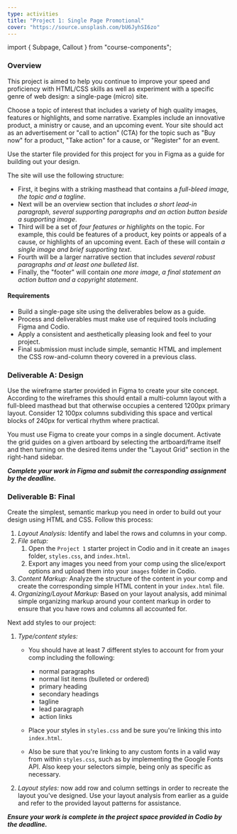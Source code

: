 ```yaml
---
type: activities
title: "Project 1: Single Page Promotional"
cover: "https://source.unsplash.com/bU6JyhSI6zo"
---
```

import { Subpage, Callout } from "course-components";

<Subpage slug="overall">

### Overview

This project is aimed to help you continue to improve your speed and proficiency with HTML/CSS skills as well as experiment with a specific genre of web design: a single-page (micro) site.

Choose a topic of interest that includes a variety of high quality images, features or highlights, and some narrative. Examples include an innovative product, a ministry or cause, and an upcoming event. Your site should act as an advertisement or "call to action" (CTA) for the topic such as "Buy now" for a product, "Take action" for a cause, or "Register" for an event.

Use the starter file provided for this project for you in Figma as a guide for building out your design.

The site will use the following structure:

* First, it begins with a striking masthead that contains a *full-bleed image, the topic and a tagline*.
* Next will be an overview section that includes *a short lead-in paragraph, several supporting paragraphs and an action button beside a supporting image*.
* Third will be a set of *four features or highlights* on the topic. For example, this could be features of a product, key points or appeals of a cause, or highlights of an upcoming event. Each of these will contain *a single image and brief supporting text*.
* Fourth will be a larger narrative section that includes *several robust paragraphs and at least one bulleted list*.
* Finally, the "footer" will contain *one more image, a final statement an action button and a copyright statement*.

#### Requirements

* Build a single-page site using the deliverables below as a guide.
* Process and deliverables must make use of required tools including Figma and Codio.
* Apply a consistent and aesthetically pleasing look and feel to your project.
* Final submission must include simple, semantic HTML and implement the CSS row-and-column theory covered in a previous class.

</Subpage>
<Subpage slug="a">

### Deliverable A: Design

Use the wireframe starter provided in Figma to create your site concept. According to the wireframes this should entail a multi-column layout with a full-bleed masthead but that otherwise occupies a centered 1200px primary layout. Consider 12 100px columns subdividing this space and vertical blocks of 240px for vertical rhythm where practical.

You must use Figma to create your comps in a single document. Activate the grid guides on a given artboard by selecting the artboard/frame itself and then turning on the desired items under the "Layout Grid" section in the right-hand sidebar.

***Complete your work in Figma and submit the corresponding assignment by the deadline.***

</Subpage>
<Subpage slug="b">

### Deliverable B: Final

Create the simplest, semantic markup you need in order to build out your design using HTML and CSS. Follow this process:

1. *Layout Analysis:* Identify and label the rows and columns in your comp.
2. *File setup:*
    1. Open the `Project 1` starter project in Codio and in it create an `images` folder, `styles.css`, and `index.html`.
    2. Export any images you need from your comp using the slice/export options and upload them into your `images` folder in Codio.
4. *Content Markup:* Analyze the structure of the content in your comp and create the corresponding simple HTML content in your `index.html` file.
5. *Organizing/Layout Markup:* Based on your layout analysis, add minimal simple organizing markup around your content markup in order to ensure that you have rows and columns all accounted for.

Next add styles to our project:

1. *Type/content styles:*
    - You should have at least 7 different styles to account for from your comp including the following:

        * normal paragraphs
        * normal list items (bulleted or ordered)
        * primary heading
        * secondary headings
        * tagline
        * lead paragraph
        * action links

    - Place your styles in `styles.css` and be sure you're linking this into `index.html`.
    - Also be sure that you're linking to any custom fonts in a valid way from within `styles.css`, such as by implementing the Google Fonts API. Also keep your selectors simple, being only as specific as necessary.

2. *Layout styles:* now add row and column settings in order to recreate the layout you've designed. Use your layout analysis from earlier as a guide and refer to the provided layout patterns for assistance.

***Ensure your work is complete in the project space provided in Codio by the deadline.***

</Subpage>
